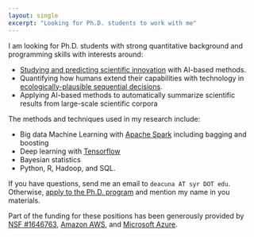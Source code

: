 ```yaml
---
layout: single
excerpt: "Looking for Ph.D. students to work with me"
---
```


I am looking for Ph.D. students with strong quantitative background and 
programming skills with interests around:

  - [Studying and predicting scientific innovation](http://www.nature.com/nature/journal/v489/n7415/abs/489201a.html) with AI-based methods.
  - Quantifying how humans extend their capabilities with technology in [ecologically-plausible sequential decisions](http://www.nature.com/articles/ncomms12176).
  - Applying AI-based methods to automatically summarize scientific results from large-scale scientific corpora

The methods and techniques used in my research include:

  - Big data Machine Learning with [Apache Spark](http://spark.apache.org/) including bagging and boosting
  - Deep learning with [Tensorflow](https://www.tensorflow.org/)
  - Bayesian statistics
  - Python, R, Hadoop, and SQL.

If you have questions, send me an email to `deacuna AT syr DOT edu`. 
Otherwise, [apply to the Ph.D. program](https://ischool.syr.edu/admissions/checklists/phd-checklist/) and mention my name in you materials.

Part of the funding for these positions has been generously provided by 
[NSF #1646763](/funding/), [Amazon AWS](https://aws.amazon.com/grants/), 
and [Microsoft Azure](https://www.microsoft.com/en-us/research/academic-program/microsoft-azure-for-research/).